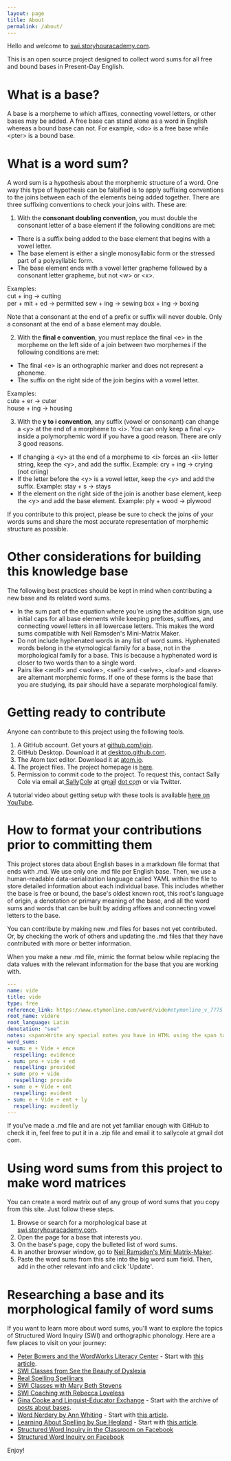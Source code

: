```yaml
---
layout: page
title: About
permalink: /about/
---
```


Hello and welcome to [swi.storyhouracademy.com](https://swi.storyhouracademy.com).

This is an open source project designed to collect word sums for all free and bound bases in Present-Day English.

# What is a base?

A base is a morpheme to which affixes, connecting vowel letters, or other bases may be added. A free base can stand alone as a word in English whereas a bound base can not. For example, \<do\> is a free base while \<pter\> is a bound base.

# What is a word sum?

A word sum is a hypothesis about the morphemic structure of a word. One way this type of hypothesis can be falsified is to apply suffixing conventions to the joins between each of the elements being added together. There are three suffixing conventions to check your joins with. These are:

1) With the **consonant doubling convention**, you must double the consonant letter of a base element if the following conditions are met:

  * There is a suffix being added to the base element that begins with a vowel letter.
  * The base element is either a single monosyllabic form or the stressed part of a polysyllabic form.
  * The base element ends with a vowel letter grapheme followed by a consonant letter grapheme, but not \<w\> or \<x\>.  

  Examples:  
  cut + ing -> cutting  
  per + mit + ed -> permitted
  sew + ing -> sewing
  box + ing -> boxing

  Note that a consonant at the end of a prefix or suffix will never double. Only a consonant at the end of a base element may double.

2) With the **final e convention**, you must replace the final \<e\> in the morpheme on the left side of a join between two morphemes if the following conditions are met:

  * The final \<e\> is an orthographic marker and does not represent a phoneme.
  * The suffix on the right side of the join begins with a vowel letter.  

  Examples:  
  cute + er -> cuter  
  house + ing -> housing

3) With the **y to i convention**, any suffix (vowel or consonant) can change a \<y\> at the end of a morpheme to \<i\>. You can only keep a final \<y\> inside a polymorphemic word if you have a good reason. There are only 3 good reasons.

  * If changing a \<y\> at the end of a morpheme to \<i\> forces an \<ii\> letter string, keep the \<y\>, and add the suffix. Example: cry + ing -> crying (not criing)
  * If the letter before the \<y\> is a vowel letter, keep the \<y\> and add the suffix. Example: stay + s -> stays
  * If the element on the right side of the join is another base element, keep the \<y\> and add the base element. Example: ply + wood -> plywood

If you contribute to this project, please be sure to check the joins of your words sums and share the most accurate representation of morphemic structure as possible.

# Other considerations for building this knowledge base

The following best practices should be kept in mind when contributing a new base and its related word sums.

 * In the sum part of the equation where you're using the addition sign, use initial caps for all base elements while keeping prefixes, suffixes, and connecting vowel letters in all lowercase letters. This makes the word sums compatible with Neil Ramsden's Mini-Matrix Maker.
 * Do not include hyphenated words in any list of word sums. Hyphenated words belong in the etymological family for a base, not in the morphological family for a base. This is because a hyphenated word is closer to two words than to a single word.
 * Pairs like \<wolf\> and \<wolve\>, \<self\> and \<selve\>, \<loaf\> and \<loave\> are alternant morphemic forms. If one of these forms is the base that you are studying, its pair should have a separate morphological family.

# Getting ready to contribute

Anyone can contribute to this project using the following tools.

1. A GitHub account. Get yours at [github.com/join](https://github.com/join).
2. GitHub Desktop. Download it at [desktop.github.com](https://desktop.github.com).
3. The Atom text editor. Download it at [atom.io](https://atom.io).
4. The project files. The project homepage is [here](https://github.com/sallycole/sallycole.github.io).
5. Permission to commit code to the project. To request this, contact Sally Cole via email at S͟a͟l͟l͟y͟C͟o͟l͟e͟ at gma͟i͟l͟ d͟o͟t͟ ͟c͟o͟m͟ or via Twitter.

A tutorial video about getting setup with these tools is available [here on YouTube](https://youtu.be/sfIoTHWTkk8).

# How to format your contributions prior to committing them

This project stores data about English bases in a markdown file format that ends with .md. We use only one .md file per English base. Then, we use a human-readable data-serialization language called YAML within the file to store detailed information about each individual base. This includes whether the base is free or bound, the base's oldest known root, this root's language of origin, a denotation or primary meaning of the base, and all the word sums and words that can be built by adding affixes and connecting vowel letters to the base.

You can contribute by making new .md files for bases not yet contributed. Or, by checking the work of others and updating the .md files that they have contributed with more or better information.

When you make a new .md file, mimic the format below while replacing the data values with the relevant information for the base that you are working with.

```YAML
---
name: vide
title: vide
type: free
reference_link: https://www.etymonline.com/word/vide#etymonline_v_7775
root_name: videre
root_language: Latin
denotation: "see"
notes: <span>Write any special notes you have in HTML using the span tag.</span>
word_sums:
- sum: e + Vide + ence
  respelling: evidence
- sum: pro + vide + ed
  respelling: provided
- sum: pro + vide
  respelling: provide
- sum: e + Vide + ent
  respelling: evident
- sum: e + Vide + ent + ly
  respelling: evidently
---
```

If you've made a .md file and are not yet familiar enough with GitHub to check it in, feel free to put it in a .zip file and email it to sallycole at gmail dot com.

# Using word sums from this project to make word matrices

You can create a word matrix out of any group of word sums that you copy from this site. Just follow these steps.

1. Browse or search for a morphological base at [swi.storyhouracademy.com](https://swi.storyhouracademy.com).
2. Open the page for a base that interests you.
2. On the base's page, copy the bulleted list of word sums.
3. In another browser window, go to [Neil Ramsden's Mini Matrix-Maker](http://www.neilramsden.co.uk/spelling/matrix/temp/index.html).
4. Paste the word sums from this site into the big word sum field. Then, add in the other relevant info and click 'Update'.

# Researching a base and its morphological family of word sums

If you want to learn more about word sums, you'll want to explore the topics of Structured Word Inquiry (SWI) and orthographic phonology. Here are a few places to visit on your journey:

* [Peter Bowers and the WordWorks Literacy Center](http://wordworkskingston.com/WordWorks/Home.html) - Start with [this article](http://www.wordworkskingston.com/WordWorks/Structured_Word_Inquiry.html).
* [SWI Classes from See the Beauty of Dyslexia](https://www.seethebeautyindyslexia.com/swi-classes.html)
* [Real Spelling Spellinars](http://www.realspelling.fr/Welcome_to_Real_Spelling/Spellinars.html)
* [SWI Classes with Mary Beth Stevens](http://mbsteven.edublogs.org/swi-class/)
* [SWI Coaching with Rebecca Loveless](http://rebeccaloveless.com/)
* [Gina Cooke and Linguist-Educator Exchange](https://linguisteducatorexchange.com/) - Start with the archive of [posts about bases](https://linguisteducatorexchange.com/category/linguistic-evidence/morphology/bases/).
* [Word Nerdery by Ann Whiting](https://wordinquiry.wordpress.com/) - Start with [this article](https://wordinquiry.wordpress.com/2017/08/03/finding-our-way-in-the-world/).
* [Learning About Spelling by Sue Hegland](https://learningaboutspelling.com/) - Start with [this article](https://learningaboutspelling.com/2018/11/06/comprehending-spelling/).
* [Structured Word Inquiry in the Classroom on Facebook](https://www.facebook.com/groups/107360163171766/)
* [Structured Word Inquiry on Facebook](https://www.facebook.com/groups/StructuredWordInquiry/)

Enjoy!
